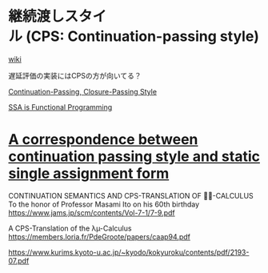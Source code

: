 # **継続渡しスタイル** (**CPS**: Continuation-passing style)

[wiki](https://en.wikipedia.org/wiki/Continuation-passing_style)

遅延評価の実装にはCPSの方が向いてる？

[Continuation-Passing, Closure-Passing Style](https://dl.acm.org/doi/pdf/10.1145/75277.75303)

[SSA is Functional Programming](https://www.cs.princeton.edu/~appel/papers/ssafun.pdf)
# [A correspondence between continuation passing style and static single assignment form](https://dl.acm.org/doi/10.1145/202530.202532)


CONTINUATION SEMANTICS AND CPS-TRANSLATION OF -CALCULUS To the honor of Professor Masami Ito on his 60th birthday
https://www.jams.jp/scm/contents/Vol-7-1/7-9.pdf

A CPS-Translation of the λµ-Calculus
https://members.loria.fr/PdeGroote/papers/caap94.pdf


https://www.kurims.kyoto-u.ac.jp/~kyodo/kokyuroku/contents/pdf/2193-07.pdf